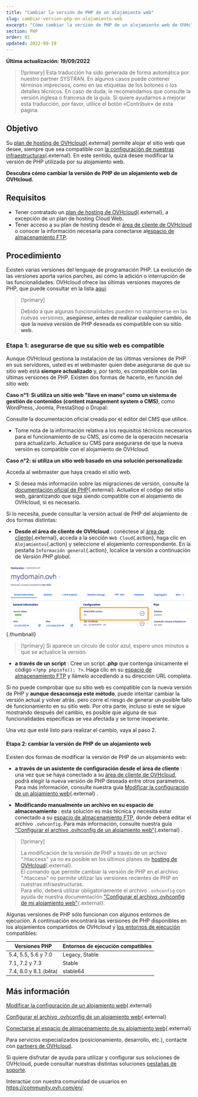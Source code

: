 ```yaml
---
title: "Cambiar la versión de PHP de un alojamiento web"
slug: cambiar-version-php-en-alojamiento-web
excerpt: "Cómo cambiar la versión de PHP de un alojamiento web de OVHcloud"
section: PHP
order: 01
updated: 2022-09-19
---
```


**Última actualización: 19/09/2022**

> [!primary]
> Esta traducción ha sido generada de forma automática por nuestro partner SYSTRAN. En algunos casos puede contener términos imprecisos, como en las etiquetas de los botones o los detalles técnicos. En caso de duda, le recomendamos que consulte la versión inglesa o francesa de la guía. Si quiere ayudarnos a mejorar esta traducción, por favor, utilice el botón «Contribuir» de esta página.
>

## Objetivo

Su [plan de hosting de OVHcloud](https://www.ovhcloud.com/es/web-hosting/){.external} permite alojar el sitio web que desee, siempre que sea compatible con [la configuración de nuestras infraestructuras](https://webhosting-infos.hosting.ovh.net){.external}. En este sentido, quizá desee modificar la versión de PHP utilizada por su alojamiento web.

**Descubra cómo cambiar la versión de PHP de un alojamiento web de OVHcloud.**

## Requisitos

- Tener contratado un [plan de hosting de OVHcloud](https://www.ovhcloud.com/es/web-hosting/){.external}, a excepción de un plan de hosting Cloud Web.
- Tener acceso a su plan de hosting desde el [área de cliente de OVHcloud](https://ca.ovh.com/auth/?action=gotomanager&from=https://www.ovh.com/world/&ovhSubsidiary=ws) o conocer la información necesaria para conectarse al[espacio de almacenamiento FTP](https://docs.ovh.com/us/es/hosting/conexion-espacio-almacenamiento-ftp-alojamiento-web/). 

## Procedimiento

Existen varias versiones del lenguaje de programación PHP. La evolución de las versiones aporta varios parches, así como la adición o interrupción de las funcionalidades. OVHcloud ofrece las últimas versiones mayores de PHP, que puede consultar en la lista [aquí](https://www.ovhcloud.com/es/web-hosting/uc-programming-language/). 

> [!primary]
>
> Debido a que algunas funcionalidades pueden no mantenerse en las nuevas versiones, **asegúrese, antes de realizar cualquier cambio, de que la nueva versión de PHP deseada es compatible con su sitio web.**
>

### Etapa 1: asegurarse de que su sitio web es compatible

Aunque OVHcloud gestiona la instalación de las últimas versiones de PHP en sus servidores, usted es el webmaster quien debe asegurarse de que su sitio web está **siempre actualizado** y, por tanto, es compatible con las últimas versiones de PHP. Existen dos formas de hacerlo, en función del sitio web:

**Caso n°1: Si utiliza un sitio web "llave en mano" como un sistema de gestión de contenidos (content management system o CMS)**, como WordPress, Joomla, PrestaShop o Drupal: 

Consulte la documentación oficial creada por el editor del CMS que utilice.
- Tome nota de la información relativa a los requisitos técnicos necesarios para el funcionamiento de su CMS, así como de la operación necesaria para actualizarlo.
Actualice su CMS para asegurarse de que la nueva versión es compatible con el alojamiento de OVHcloud.

**Caso n°2: si utiliza un sitio web basado en una solución personalizada**: 

Acceda al webmaster que haya creado el sitio web.
- Si desea más información sobre las migraciones de versión, consulte la [documentación oficial de PHP](http://php.net/manual/en/appendices.php){.external}.
Actualice el código del sitio web, garantizando que siga siendo compatible con el alojamiento de OVHcloud, si es necesario.

Si lo necesita, puede consultar la versión actual de PHP del alojamiento de dos formas distintas:

- **Desde el área de cliente de OVHcloud** : conéctese al [área de cliente](https://ca.ovh.com/auth/?action=gotomanager&from=https://www.ovh.com/world/&ovhSubsidiary=ws){.external}, acceda a la sección `Web Cloud`{.action}, haga clic en `Alojamientos`{.action} y seleccione el alojamiento correspondiente. En la pestaña `Información general`{.action}, localice la versión a continuación de *Versión PHP global*. 

![phpversion](images/change-php-version-step1.png){.thumbnail}

> [!primary]
Si aparece un círculo de color azul, espere unos minutos a que se actualice la versión.
>

- **a través de un script** : Cree un script **.php** que contenga únicamente el código `<?php phpinfo(); ?>`. Haga clic en su [espacio de almacenamiento FTP](https://docs.ovh.com/us/es/hosting/conexion-espacio-almacenamiento-ftp-alojamiento-web/) y llámelo accediendo a su dirección URL completa.

Si no puede comprobar que su sitio web es compatible con la nueva versión de PHP y **aunque desaconseja este método**, puede intentar cambiar la versión actual y volver atrás. pero corre el riesgo de generar un posible fallo de funcionamiento en su sitio web. Por otra parte, incluso si este se sigue mostrando después del cambio, es posible que alguna de sus funcionalidades específicas se vea afectada y se torne inoperante. 

Una vez que esté listo para realizar el cambio, vaya al paso 2.

#### Etapa 2: cambiar la versión de PHP de un alojamiento web

Existen dos formas de modificar la versión de PHP de un alojamiento web:

- **a través de un asistente de configuración desde el área de cliente** : una vez que se haya conectado a su [área de cliente de OVHcloud](https://ca.ovh.com/auth/?action=gotomanager&from=https://www.ovh.com/world/&ovhSubsidiary=ws), podrá elegir la nueva versión de PHP deseada entre otros parámetros. Para más información, consulte nuestra guía [Modificar la configuración de un alojamiento web](https://docs.ovh.com/us/es/hosting/cambiar_el_entorno_de_ejecucion_de_un_alojamiento/){.external} .

- **Modificando manualmente un archivo en su espacio de almacenamiento** : esta solución es más técnica y necesita estar conectado a su [espacio de almacenamiento FTP](https://docs.ovh.com/us/es/hosting/conexion-espacio-almacenamiento-ftp-alojamiento-web/), donde deberá editar el archivo `.ovhconfig`. Para más información, consulte nuestra guía ["Configurar el archivo .ovhconfig de un alojamiento web"](https://docs.ovh.com/us/es/hosting/configurar-archivo-ovhconfig/){.external} .

> [!primary]
>
> La modificación de la versión de PHP a través de un archivo ".htaccess" ya no es posible en los últimos planes de [hosting de OVHcloud](https://www.ovhcloud.com/es/web-hosting/){.external}.<br>
> El comando que permite cambiar la versión de PHP en el archivo ".htaccess" no permite utilizar las versiones recientes de PHP en nuestras infraestructuras.<br>
> Para ello, deberá utilizar obligatoriamente el archivo `.ovhconfig` con ayuda de nuestra documentación ["Configurar el archivo .ovhconfig de mi alojamiento web"](https://docs.ovh.com/us/es/hosting/configurar-archivo-ovhconfig/){.external}.
>

Algunas versiones de PHP sólo funcionan con algunos entornos de ejecución. A continuación encontrará las versiones de PHP disponibles en los alojamientos compartidos de OVHcloud y [los entornos de ejecución](https://docs.ovh.com/us/es/hosting/cambiar_el_entorno_de_ejecucion_de_un_alojamiento/) compatibles:

|Versiones PHP|Entornos de ejecución compatibles|
|---|---|
|5.4, 5.5, 5.6 y 7.0|Legacy, Stable|
|7.1, 7.2 y 7.3|Stable|
|7.4, 8.0 y 8.1 (bêta)|stable64|

## Más información

[Modificar la configuración de un alojamiento web](https://docs.ovh.com/us/es/hosting/cambiar_el_entorno_de_ejecucion_de_un_alojamiento/){.external}

[Configurar el archivo .ovhconfig de un alojamiento web](https://docs.ovh.com/us/es/hosting/configurar-archivo-ovhconfig/){.external}

[Conectarse al espacio de almacenamiento de su alojamiento web](https://docs.ovh.com/us/es/hosting/conexion-espacio-almacenamiento-ftp-alojamiento-web/){.external}

Para servicios especializados (posicionamiento, desarrollo, etc.), contacte con [partners de OVHcloud](https://partner.ovhcloud.com/es/directory/).

Si quiere disfrutar de ayuda para utilizar y configurar sus soluciones de OVHcloud, puede consultar nuestras distintas soluciones [pestañas de soporte](https://www.ovhcloud.com/es/support-levels/).

Interactúe con nuestra comunidad de usuarios en <https://community.ovh.com/en/>.
